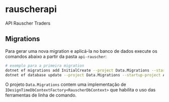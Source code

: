 # rauscherapi
API Rauscher Traders

## Migrations

Para gerar uma nova migration e aplicá-la no banco de dados execute os comandos abaixo a partir da pasta `api-rauscher`:

```bash
# exemplo para a primeira migration
dotnet ef migrations add InitialCreate --project Data.Migrations --startup-project Api
dotnet ef database update --project Data.Migrations --startup-project Api
```

O projeto `Data.Migrations` contem uma implementação de `IDesignTimeDbContextFactory<RauscherDbContext>` que habilita o uso das ferramentas de linha de comando.
